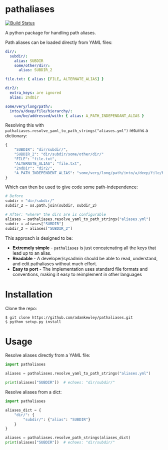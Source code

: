 # pathaliases

[![Build Status](https://travis-ci.org/adamkewley/pathaliases.svg?branch=master)](https://travis-ci.org/adamkewley/pathaliases)

A python package for handling path aliases.

Path aliases can be loaded directly from YAML files:

```yaml
dir/:
  subdir/:
    alias: SUBDIR
    some/other/dir/:
      alias: SUBDIR_2

file.txt: { alias: [FILE, ALTERNATE_ALIAS] }

dir2/:
  extra_keys: are ignored
  alias: 2ndDir

some/very/long/path/:
  into/a/deep/file/hierarchy/:
    can/be/addressed/with: { alias: A_PATH_INDEPENDANT_ALIAS }
```

Resolving this with `pathaliases.resolve_yaml_to_path_strings("aliases.yml")`
returns a dictionary:

```python
{
    "SUBDIR": "dir/subdir/",
    "SUBDIR_2": "dir/subdir/some/other/dir/"
    "FILE": "file.txt",
    "ALTERNATE_ALIAS": "file.txt",
    "2ndDir": "dir2/",
    "A_PATH_INDEPENDENT_ALIAS": "some/very/long/path/into/a/deep/file/hierarchy/can/be/addressed/with"
}
```

Which can then be used to give code some path-independence:

```python
# Before
subdir = "dir/subdir/"
subdir_2 = os.path.join(subdir, subdir_2)

# After: *where* the dirs are is configurable
aliases = pathaliases.resolve_yaml_to_path_strings("aliases.yml")
subdir = aliases["SUBDIR"]
subdir_2 = aliases["SUBDIR_2"]
```

This approach is designed to be:

- **Extremely simple** - `pathaliases` is just concatenating all the keys
  that lead up to an alias.
- **Readable** - A developer/sysadmin should be able to read, understand,
  and edit pathaliases without much effort.
- **Easy to port** - The implementation uses standard file formats and
  conventions, making it easy to reimplement in other languages


# Installation

Clone the repo:

    $ git clone https://github.com/adamkewley/pathaliases.git
    $ python setup.py install


# Usage

Resolve aliases directly from a YAML file:

```python
import pathaliases

aliases = pathaliases.resolve_yaml_to_path_strings("aliases.yml")

print(aliases["SUBDIR"])  # echoes: "dir/subdir/"
```

Resolve aliases from a dict:

```python
import pathaliases

aliases_dict = {
    "dir/": {
        "subdir/": {"alias": "SUBDIR"}
    }
}

aliases = pathaliases.resolve_path_strings(aliases_dict)
print(aliases["SUBDIR"])  # echoes: "dir/subdir/"
```
